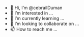 - 👋 Hi, I’m @cebrailDuman
- 👀 I’m interested in ...
- 🌱 I’m currently learning ...
- 💞️ I’m looking to collaborate on ...
- 📫 How to reach me ...

<!---
cebrailDuman/cebrailDuman is a ✨ special ✨ repository because its `README.md` (this file) appears on your GitHub profile.
You can click the Preview link to take a look at your changes.
--->
